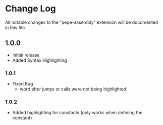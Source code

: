 # Change Log

All notable changes to the "pepe-assembly" extension will be documented in this file.


## 1.0.0

- Initial release
- Added Syntax Highlighting

### 1.0.1
- Fixed Bug
  - word after jumps or calls were not being highlighted

### 1.0.2
- Added highlighting for constants (only works when defining the constant)
